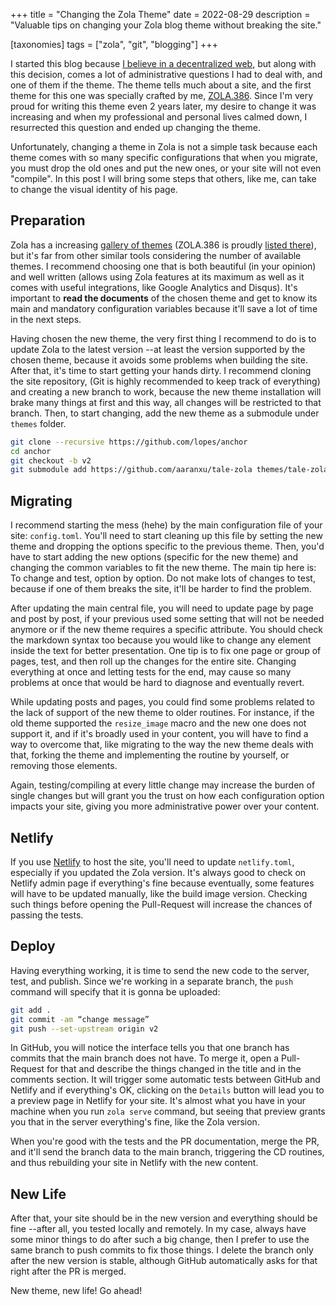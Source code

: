+++
title = "Changing the Zola Theme"
date  = 2022-08-29
description = "Valuable tips on changing your Zola blog theme without breaking the site."

[taxonomies]
tags = ["zola", "git", "blogging"]
+++

I started this blog because [I believe in a decentralized web](https://lopes.id/why-keep-your-own-website/), but along with this decision, comes a lot of administrative questions I had to deal with, and one of them if the theme.  The theme tells much about a site, and the first theme for this one was specially crafted by me, [ZOLA.386](https://github.com/lopes/zola.386).  Since I'm very proud for writing this theme even 2 years later, my desire to change it was increasing and when my professional and personal lives calmed down, I resurrected this question and ended up changing the theme.

Unfortunately, changing a theme in Zola is not a simple task because each theme comes with so many specific configurations that when you migrate, you must drop the old ones and put the new ones, or your site will not even "compile".  In this post I will bring some steps that others, like me, can take to change the visual identity of his page.


## Preparation
Zola has a increasing [gallery of themes](https://www.getzola.org/themes/) (ZOLA.386 is proudly [listed there](https://www.getzola.org/themes/zola-386/)), but it's far from other similar tools considering the number of available themes.  I recommend choosing one that is both beautiful (in your opinion) and well written (allows using Zola features at its maximum as well as it comes with useful integrations, like Google Analytics and Disqus).  It's important to **read the documents** of the chosen theme and get to know its main and mandatory configuration variables because it'll save a lot of time in the next steps.

Having chosen the new theme, the very first thing I recommend to do is to update Zola to the latest version --at least the version supported by the chosen theme, because it avoids some problems when building the site.  After that, it's time to start getting your hands dirty.  I recommend cloning the site repository, (Git is highly recommended to keep track of everything) and creating a new branch to work, because the new theme installation will brake many things at first and this way, all changes will be restricted to that branch.  Then, to start changing, add the new theme as a submodule under `themes` folder.

```sh
git clone --recursive https://github.com/lopes/anchor
cd anchor
git checkout -b v2
git submodule add https://github.com/aaranxu/tale-zola themes/tale-zola
```


## Migrating
I recommend starting the mess (hehe) by the main configuration file of your site: `config.toml`.  You'll need to start cleaning up this file by setting the new theme and dropping the options specific to the previous theme.  Then, you'd have to start adding the new options (specific for the new theme) and changing the common variables to fit the new theme.  The main tip here is: To change and test, option by option.  Do not make lots of changes to test, because if one of them breaks the site, it'll be harder to find the problem.

After updating the main central file, you will need to update page by page and post by post, if your previous used some setting that will not be needed anymore or if the new theme requires a specific attribute.  You should check the markdown syntax too because you would like to change any element inside the text for better presentation.  One tip is to fix one page or group of pages, test, and then roll up the changes for the entire site.  Changing everything at once and letting tests for the end, may cause so many problems at once that would be hard to diagnose and eventually revert.

While updating posts and pages, you could find some problems related to the lack of support of the new theme to older routines.  For instance, if the old theme supported the `resize_image` macro and the new one does not support it, and if it's broadly used in your content, you will have to find a way to overcome that, like migrating to the way the new theme deals with that, forking the theme and implementing the routine by yourself, or removing those elements.

Again, testing/compiling at every little change may increase the burden of single changes but will grant you the trust on how each configuration option impacts your site, giving you more administrative power over your content.


## Netlify
If you use [Netlify](https://www.netlify.com/) to host the site, you'll need to update `netlify.toml`, especially if you updated the Zola version.  It's always good to check on Netlify admin page if everything's fine because eventually, some features will have to be updated manually, like the build image version.  Checking such things before opening the Pull-Request will increase the chances of passing the tests.


## Deploy
Having everything working, it is time to send the new code to the server, test, and publish.  Since we're working in a separate branch, the `push` command will specify that it is gonna be uploaded:

```sh
git add .
git commit -am “change message”
git push --set-upstream origin v2
```

In GitHub, you will notice the interface tells you that one branch has commits that the main branch does not have.  To merge it, open a Pull-Request for that and describe the things changed in the title and in the comments section.  It will trigger some automatic tests between GitHub and Netlify and if everything's OK, clicking on the `Details` button will lead you to a preview page in Netlify for your site.  It's almost what you have in your machine when you run `zola serve` command, but seeing that preview grants you that in the server everything's fine, like the Zola version.

When you're good with the tests and the PR documentation, merge the PR, and it'll send the branch data to the main branch, triggering the CD routines, and thus rebuilding your site in Netlify with the new content.


## New Life
After that, your site should be in the new version and everything should be fine --after all, you tested locally and remotely.  In my case, always have some minor things to do after such a big change, then I prefer to use the same branch to push commits to fix those things.  I delete the branch only after the new version is stable, although GitHub automatically asks for that right after the PR is merged.

New theme, new life!  Go ahead!
